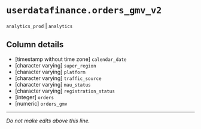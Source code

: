 # `userdatafinance.orders_gmv_v2`
`analytics_prod` | `analytics`

## Column details
* [timestamp without time zone] `calendar_date`
* [character varying] `super_region`
* [character varying] `platform`
* [character varying] `traffic_source`
* [character varying] `mau_status`
* [character varying] `registration_status`
* [integer]   `orders`
* [numeric]   `orders_gmv`

-------------------------------------------------------------------------------
*Do not make edits above this line.*
